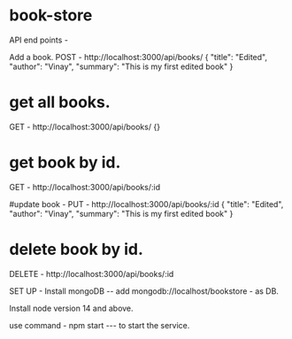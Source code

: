 # book-store

API end points - 

Add a book.
POST - http://localhost:3000/api/books/
{
        "title": "Edited",
        "author": "Vinay",
        "summary": "This is my first edited book"
}

# get all books.
GET - http://localhost:3000/api/books/
{}

# get book by id.
GET - http://localhost:3000/api/books/:id

#update book - 
PUT - http://localhost:3000/api/books/:id
{
        "title": "Edited",
        "author": "Vinay",
        "summary": "This is my first edited book"
}

# delete book by id.
DELETE - http://localhost:3000/api/books/:id


SET UP - 
Install mongoDB -- 
add mongodb://localhost/bookstore - as DB.

Install node version 14 and above.

use command - npm start --- to start the service.










